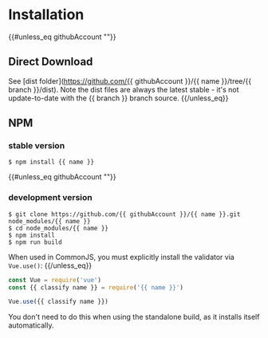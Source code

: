 # Installation

{{#unless_eq githubAccount ""}}
## Direct Download

See [dist folder](https://github.com/{{ githubAccount }}/{{ name }}/tree/{{ branch }}/dist). Note the dist files are always the latest stable - it's not update-to-date with the {{ branch }} branch source.
{{/unless_eq}}

## NPM

### stable version

    $ npm install {{ name }}

{{#unless_eq githubAccount ""}}
### development version

    $ git clone https://github.com/{{ githubAccount }}/{{ name }}.git node_modules/{{ name }}
    $ cd node_modules/{{ name }}
    $ npm install
    $ npm run build

When used in CommonJS, you must explicitly install the validator via `Vue.use()`:
{{/unless_eq}}


```javascript
const Vue = require('vue')
const {{ classify name }} = require('{{ name }}')

Vue.use({{ classify name }})
```

You don't need to do this when using the standalone build, as it installs itself automatically.
